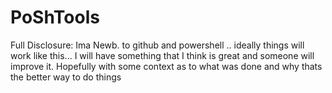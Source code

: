 # PoShTools
Full Disclosure: Ima Newb. to github and powershell ..  ideally things will work like this... I will have something that I think is great and someone will improve it. Hopefully with some context as to what was done and why thats the better way to do things
